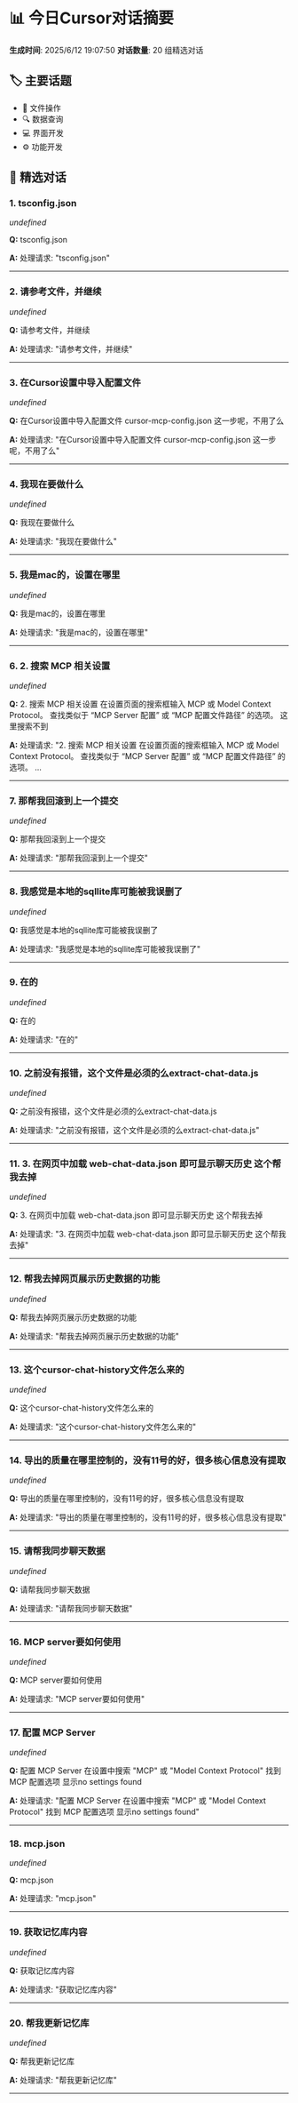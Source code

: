 # 📊 今日Cursor对话摘要

**生成时间**: 2025/6/12 19:07:50
**对话数量**: 20 组精选对话

## 🏷️ 主要话题

- 📁 文件操作
- 🔍 数据查询
- 💻 界面开发
- ⚙️ 功能开发

## 💎 精选对话

### 1. tsconfig.json 
*undefined*

**Q:** tsconfig.json

**A:** 处理请求: "tsconfig.json"

---

### 2. 请参考文件，并继续 
*undefined*

**Q:** 请参考文件，并继续

**A:** 处理请求: "请参考文件，并继续"

---

### 3. 在Cursor设置中导入配置文件 
*undefined*

**Q:** 在Cursor设置中导入配置文件 cursor-mcp-config.json 这一步呢，不用了么

**A:** 处理请求: "在Cursor设置中导入配置文件 cursor-mcp-config.json 这一步呢，不用了么"

---

### 4. 我现在要做什么 
*undefined*

**Q:** 我现在要做什么

**A:** 处理请求: "我现在要做什么"

---

### 5. 我是mac的，设置在哪里 
*undefined*

**Q:** 我是mac的，设置在哪里

**A:** 处理请求: "我是mac的，设置在哪里"

---

### 6. 2. 搜索 MCP 相关设置 
*undefined*

**Q:** 2. 搜索 MCP 相关设置 在设置页面的搜索框输入 MCP 或 Model Context Protocol。 查找类似于 “MCP Server 配置” 或 “MCP 配置文件路径” 的选项。 这里搜索不到

**A:** 处理请求: "2. 搜索 MCP 相关设置 在设置页面的搜索框输入 MCP 或 Model Context Protocol。 查找类似于 “MCP Server 配置” 或 “MCP 配置文件路径” 的选项。 ...

---

### 7. 那帮我回滚到上一个提交 
*undefined*

**Q:** 那帮我回滚到上一个提交

**A:** 处理请求: "那帮我回滚到上一个提交"

---

### 8. 我感觉是本地的sqllite库可能被我误删了 
*undefined*

**Q:** 我感觉是本地的sqllite库可能被我误删了

**A:** 处理请求: "我感觉是本地的sqllite库可能被我误删了"

---

### 9. 在的 
*undefined*

**Q:** 在的

**A:** 处理请求: "在的"

---

### 10. 之前没有报错，这个文件是必须的么extract-chat-data.js 
*undefined*

**Q:** 之前没有报错，这个文件是必须的么extract-chat-data.js

**A:** 处理请求: "之前没有报错，这个文件是必须的么extract-chat-data.js"

---

### 11. 3. 在网页中加载 web-chat-data.json 即可显示聊天历史 这个帮我去掉 
*undefined*

**Q:** 3. 在网页中加载 web-chat-data.json 即可显示聊天历史 这个帮我去掉

**A:** 处理请求: "3. 在网页中加载 web-chat-data.json 即可显示聊天历史 这个帮我去掉"

---

### 12. 帮我去掉网页展示历史数据的功能 
*undefined*

**Q:** 帮我去掉网页展示历史数据的功能

**A:** 处理请求: "帮我去掉网页展示历史数据的功能"

---

### 13. 这个cursor-chat-history文件怎么来的 
*undefined*

**Q:** 这个cursor-chat-history文件怎么来的

**A:** 处理请求: "这个cursor-chat-history文件怎么来的"

---

### 14. 导出的质量在哪里控制的，没有11号的好，很多核心信息没有提取 
*undefined*

**Q:** 导出的质量在哪里控制的，没有11号的好，很多核心信息没有提取

**A:** 处理请求: "导出的质量在哪里控制的，没有11号的好，很多核心信息没有提取"

---

### 15. 请帮我同步聊天数据 
*undefined*

**Q:** 请帮我同步聊天数据

**A:** 处理请求: "请帮我同步聊天数据"

---

### 16. MCP server要如何使用 
*undefined*

**Q:** MCP server要如何使用

**A:** 处理请求: "MCP server要如何使用"

---

### 17. 配置 MCP Server 
*undefined*

**Q:** 配置 MCP Server 在设置中搜索 "MCP" 或 "Model Context Protocol" 找到 MCP 配置选项 显示no settings found

**A:** 处理请求: "配置 MCP Server 在设置中搜索 "MCP" 或 "Model Context Protocol" 找到 MCP 配置选项 显示no settings found"

---

### 18. mcp.json 
*undefined*

**Q:** mcp.json

**A:** 处理请求: "mcp.json"

---

### 19. 获取记忆库内容 
*undefined*

**Q:** 获取记忆库内容

**A:** 处理请求: "获取记忆库内容"

---

### 20. 帮我更新记忆库 
*undefined*

**Q:** 帮我更新记忆库

**A:** 处理请求: "帮我更新记忆库"

---
